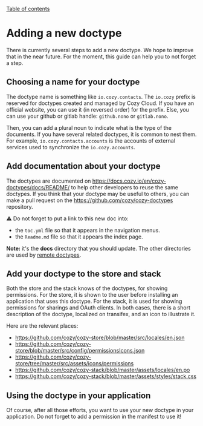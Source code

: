 [Table of contents](README.md#table-of-contents)

# Adding a new doctype

There is currently several steps to add a new doctype. We hope to improve that
in the near future. For the moment, this guide can help you to not forget a step.

## Choosing a name for your doctype

The doctype name is something like `io.cozy.contacts`. The `io.cozy` prefix is
reserved for doctypes created and managed by Cozy Cloud. If you have an
official website, you can use it (in reversed order) for the prefix. Else, you
can use your github or gitlab handle: `github.nono` or `gitlab.nono`.

Then, you can add a plural noun to indicate what is the type of the documents.
If you have several related doctypes, it is common to nest them. For example,
`io.cozy.contacts.accounts` is the accounts of external services used to
synchronize the `io.cozy.accounts`.

## Add documentation about your doctype

The doctypes are documented on https://docs.cozy.io/en/cozy-doctypes/docs/README/
to help other developers to reuse the same doctypes. If you think that your
doctype may be useful to others, you can make a pull request on the
https://github.com/cozy/cozy-doctypes repository.

⚠️ Do not forget to put a link to this new doc into:

- the `toc.yml` file so that it appears in the navigation menus.
- the `Readme.md` file so that it appears the index page.

**Note:** it's the **docs** directory that you should update. The other
directories are used by [remote doctypes](./remote.md).

## Add your doctype to the store and stack

Both the store and the stack knows of the doctypes, for showing permissions.
For the store, it is shown to the user before installing an application that
uses this doctype. For the stack, it is used for showing permissions for
sharings and OAuth clients. In both cases, there is a short description of
the doctype, localized on transifex, and an icon to illustrate it.

Here are the relevant places:

- https://github.com/cozy/cozy-store/blob/master/src/locales/en.json
- https://github.com/cozy/cozy-store/blob/master/src/config/permissionsIcons.json
- https://github.com/cozy/cozy-store/tree/master/src/assets/icons/permissions
- https://github.com/cozy/cozy-stack/blob/master/assets/locales/en.po
- https://github.com/cozy/cozy-stack/blob/master/assets/styles/stack.css

## Using the doctype in your application

Of course, after all those efforts, you want to use your new doctype in your
application. Do not forget to add a permission in the manifest to use it!

